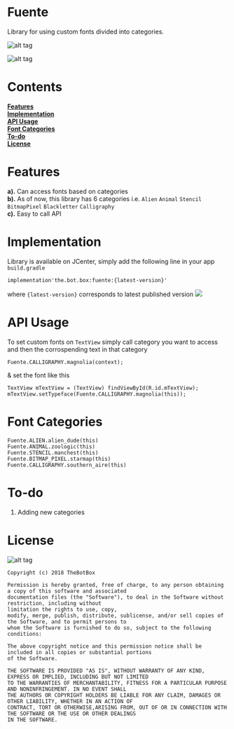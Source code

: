 # Fuente
Library for using custom fonts divided into categories. 

![alt tag](https://user-images.githubusercontent.com/41512314/45253740-155bda00-b38a-11e8-9889-8bf2b3e37509.png)

![alt tag](https://img.shields.io/badge/build-development-green.svg)  

#  Contents 
**[Features](#features)**  
**[Implementation](#implementation)**   
**[API Usage](#api-usage)**  
**[Font Categories](#font-categories)**   
**[To-do](#to-do)**    
**[License](#license)**    


# Features

**a).** Can access fonts based on categories   
**b).** As of now, this library has 6 categories i.e. `Alien` `Animal` `Stencil` `BitmapPixel` `Blackletter` `Calligraphy`  
**c).** Easy to call API


# Implementation 

Library is available on JCenter, simply add the following line in your app `build.gradle` 
```
implementation'the.bot.box:fuente:{latest-version}'
```  
where `{latest-version}` corresponds to latest published version <a href='https://bintray.com/boxbotbarry/maven/fuente/_latestVersion'><img src='https://api.bintray.com/packages/boxbotbarry/maven/fuente/images/download.svg'></a>

# API Usage  
To set custom fonts on `TextView` simply call category you want to access and then the corrospending text in that category 
```
Fuente.CALLIGRAPHY.magnolia(context);
```
& set the font like this  
```
TextView mTextView = (TextView) findViewById(R.id.mTextView);
mTextView.setTypeface(Fuente.CALLIGRAPHY.magnolia(this));
```

# Font Categories  
```Fuente.ALIEN.alien_dude(this)```  
```Fuente.ANIMAL.zoologic(this)```  
```Fuente.STENCIL.manchest(this)```  
```Fuente.BITMAP_PIXEL.starmap(this)```  
```Fuente.CALLIGRAPHY.southern_aire(this)```  

# To-do
<ol>
  <li>Adding new categories </li> 
</ol> 

#   License  
![alt tag](https://img.shields.io/github/license/mashape/apistatus.svg)  
```
Copyright (c) 2018 TheBotBox

Permission is hereby granted, free of charge, to any person obtaining a copy of this software and associated 
documentation files (the "Software"), to deal in the Software without restriction, including without
limitation the rights to use, copy, 
modify, merge, publish, distribute, sublicense, and/or sell copies of the Software, and to permit persons to 
whom the Software is furnished to do so, subject to the following conditions:

The above copyright notice and this permission notice shall be included in all copies or substantial portions 
of the Software.

THE SOFTWARE IS PROVIDED "AS IS", WITHOUT WARRANTY OF ANY KIND, EXPRESS OR IMPLIED, INCLUDING BUT NOT LIMITED 
TO THE WARRANTIES OF MERCHANTABILITY, FITNESS FOR A PARTICULAR PURPOSE AND NONINFRINGEMENT. IN NO EVENT SHALL 
THE AUTHORS OR COPYRIGHT HOLDERS BE LIABLE FOR ANY CLAIM, DAMAGES OR OTHER LIABILITY, WHETHER IN AN ACTION OF 
CONTRACT, TORT OR OTHERWISE,ARISING FROM, OUT OF OR IN CONNECTION WITH THE SOFTWARE OR THE USE OR OTHER DEALINGS 
IN THE SOFTWARE.
```


